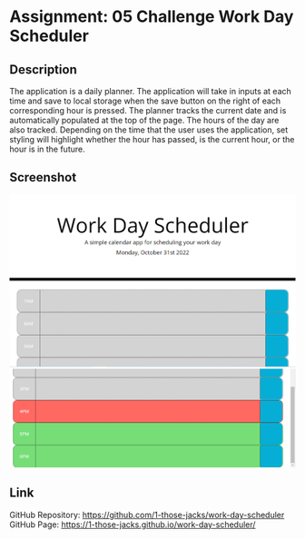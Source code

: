 # Assignment: 05 Challenge Work Day Scheduler

## Description

The application is a daily planner. The application will take in inputs at each time and save to local storage when the save button on the right of each corresponding hour is pressed. The planner tracks the current date and is automatically populated at the top of the page. The hours of the day are also tracked. Depending on the time that the user uses the application, set styling will highlight whether the hour has passed, is the current hour, or the hour is in the future. 

## Screenshot

![App-Top](./assets/App-Top.PNG)
![App-Bottom](./assets/App-Bottom.PNG)

## Link
GitHub Repository: https://github.com/1-those-jacks/work-day-scheduler 
GitHub Page: https://1-those-jacks.github.io/work-day-scheduler/

